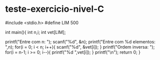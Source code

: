 # teste-exercicio-nivel-C
#include <stdio.h>
#define LIM 500

int main(){
  int n,i;
  int vet[LIM];

  printf("Entre com n: ");
  scanf("%d", &n);
  printf("Entre com %d elementos: ",n);
  for(i = 0; i < n; i++){
    scanf("%d", &vet[i]);
  }
  printf("Ordem inversa: ");
  for(i = n-1; i >= 0; i--){
    printf("%d ",vet[i]);
  }
  printf("\n");
  return 0;
}
